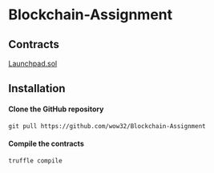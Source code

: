 # Blockchain-Assignment

## Contracts

[Launchpad.sol](contracts/Launchpad.sol)

## Installation
#### Clone the GitHub repository

```
git pull https://github.com/wow32/Blockchain-Assignment
```

#### Compile the contracts
```
truffle compile
```
